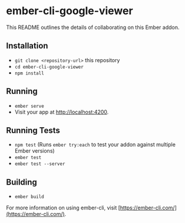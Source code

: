 # ember-cli-google-viewer

This README outlines the details of collaborating on this Ember addon.

## Installation

* `git clone <repository-url>` this repository
* `cd ember-cli-google-viewer`
* `npm install`

## Running

* `ember serve`
* Visit your app at [http://localhost:4200](http://localhost:4200).

## Running Tests

* `npm test` (Runs `ember try:each` to test your addon against multiple Ember versions)
* `ember test`
* `ember test --server`

## Building

* `ember build`

For more information on using ember-cli, visit [https://ember-cli.com/](https://ember-cli.com/).
